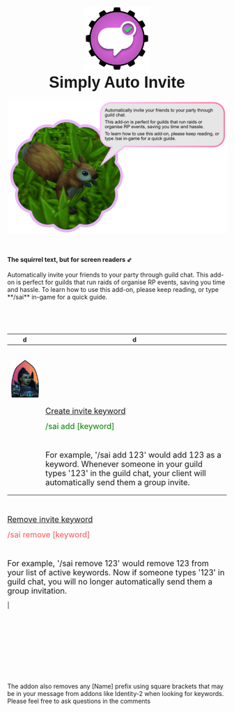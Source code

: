 <h2 style="text-align: center;"><img src="https://github.com/Khazoda/SimplyAutoInvite/blob/master/Assets/Logo.png?raw=true" width="150" /> <br /> <span style="font-family: impact, sans-serif; font-size: 36px;">Simply Auto Invite</span></h2>
<p style="text-align: center; display: flex; justify-content: center;"><img src="https://github.com/Khazoda/SimplyAutoInvite/blob/master/Assets/Squirrel.png?raw=true" width="1146" /></p>
<p style="display: flex; justify-content: center; text-align: left;">&nbsp;</p>
<h4>The squirrel text, but for screen readers ⇙</h4>
<p>Automatically invite your friends to your party through guild chat. This add-on is perfect for guilds that run raids of organise RP events, saving you time and hassle. To learn how to use this add-on, please keep reading, or type **/sai** in-game for a quick guide. &nbsp;</p>
<p>&nbsp;</p>
<p>&nbsp;</p>


| d                                                                                                                                                             | d                                                                                                                                                                                                                                                                                                                                                                                                                                                                                                                                                                    |
| ------------------------------------------------------------------------------------------------------------------------------------------------------------- | -------------------------------------------------------------------------------------------------------------------------------------------------------------------------------------------------------------------------------------------------------------------------------------------------------------------------------------------------------------------------------------------------------------------------------------------------------------------------------------------------------------------------------------------------------------------- |
| <p><br /><img style="float: left;" src="https://github.com/Khazoda/SimplyAutoInvite/blob/master/Assets/headshot.png?raw=true" width="275" align="left" /></p> |
| <p>&nbsp;</p>                                                                                                                                                 | <p style="text-align: left;" align="right"><span style="font-size: 18px;"><ins>Create invite keyword</ins></span></p><p style="text-align: left;" align="right"><span style="color: #008000; font-size: 18px;">/sai add [keyword]</span></p><p style="text-align: left;" align="right">&nbsp;</p><p style="text-align: left;" align="right"><span style="font-size: 18px;">For example, '/sai add 123' would add 123 as a keyword. Whenever someone in your guild types '123' in the guild chat, your client will automatically send them a group invite.</span></p> |
<p style="text-align: left;">&nbsp;</p>
<p style="text-align: left;"><span style="font-size: 18px;"><ins>Remove invite keyword</ins> </span></p>
<p style="text-align: left;"><span style="color: #ff5454; font-size: 18px;">/sai remove [keyword] </span></p>
<p style="text-align: left;">&nbsp;</p>
<p style="text-align: left;"><span style="font-size: 18px;">For example, '/sai remove 123' would remove 123 from your list of active keywords. Now if someone types '123' in guild chat, you will no longer automatically send them a group invitation. </span></p>|

<p>&nbsp;</p>
<p>&nbsp;</p>
<p>&nbsp;</p>
<p>&nbsp;</p>
<p>&nbsp;</p>
<p>The addon also removes any [Name] prefix using square brackets that may be in your message from addons like Identity-2 when looking for keywords. <br /> Please feel free to ask questions in the comments</p>